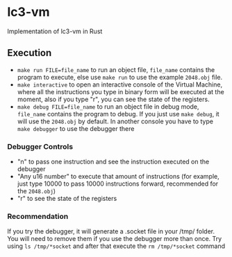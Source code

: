 # lc3-vm
Implementation of lc3-vm in Rust

## Execution
- `make run FILE=file_name` to run an object file, `file_name` contains the program to execute, else use `make run` to use the example `2048.obj` file.
- `make interactive` to open an interactive console of the Virtual Machine, where all the instructions you type in binary form will be executed at the moment, also if you type "r", you can see the state of the registers.
- `make debug FILE=file_name` to run an object file in debug mode, `file_name` contains the program to debug. If you just use `make debug`, it will use the `2048.obj` by default. In another console you have to type `make debugger` to use the debugger there

### Debugger Controls
- "n" to pass one instruction and see the instruction executed on the debugger
- "Any u16 number" to execute that amount of instructions (for example, just type 10000 to pass 10000 instructions forward, recommended for the `2048.obj`)
- "r" to see the state of the registers

### Recommendation
If you try the debugger, it will generate a .socket file in your /tmp/ folder. You will need to remove them if you use the debugger more than once. Try using `ls /tmp/*socket` and after that execute the `rm /tmp/*socket` command
